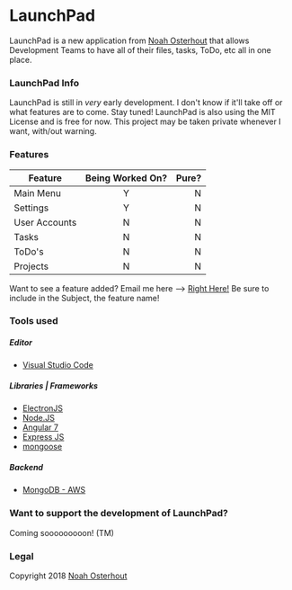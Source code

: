 # LaunchPad
LaunchPad is a new application from [Noah Osterhout](https://noahosterhout.com) that allows Development Teams to have all of their files, tasks, ToDo, etc all in one place.

### LaunchPad Info
LaunchPad is still in *very* early development.  I don't know if it'll take off or what features are to come.  Stay tuned!
LaunchPad is also using the MIT License and is free for now.  This project may be taken private whenever I want, with/out warning.

### Features
| Feature       | Being Worked On? | Pure? |
| ------------- |:----------------:| -----:|
| Main Menu     |        Y         |   N   |
| Settings      |        Y         |   N   |
| User Accounts |        N         |   N   |
| Tasks         |        N         |   N   |
| ToDo's        |        N         |   N   |
| Projects      |        N         |   N   |

Want to see a feature added?  Email me here --> [Right Here!](mailto:noah@noahosterhout.com)  Be sure to include in the Subject, the feature name!

### Tools used
##### Editor
* [Visual Studio Code](https://code.visualstudio.com/)
##### Libraries | Frameworks
* [ElectronJS](https://electronjs.org/)
* [Node.JS](https://nodejs.org/en/)
* [Angular 7](https://angular.io/)
* [Express JS](https://expressjs.com/)
* [mongoose](https://mongoosejs.com/)
##### Backend
* [MongoDB - AWS](https://www.mongodb.com/cloud/atlas)

### Want to support the development of LaunchPad?
Coming sooooooooon! (TM)

### Legal
Copyright 2018 [Noah Osterhout](https://noahosterhout.com)
